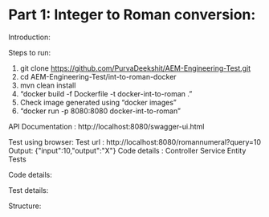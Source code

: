Part 1: Integer to Roman conversion:
========

Introduction:



Steps to run:

1) git clone https://github.com/PurvaDeekshit/AEM-Engineering-Test.git
2) cd AEM-Engineering-Test/int-to-roman-docker
3) mvn clean install
4) “docker build -f Dockerfile -t docker-int-to-roman .”
5) Check image generated using “docker images”
5) “docker run -p 8080:8080 docker-int-to-roman”

API Documentation : http://localhost:8080/swagger-ui.html


Test using browser:
Test url : http://localhost:8080/romannumeral?query=10
Output: 
{"input":10,"output":"X"}
Code details :
Controller
Service
Entity
Tests

Code details:

Test details:

Structure:




